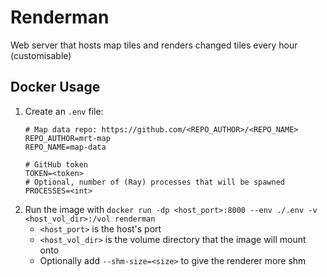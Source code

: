 # Renderman

Web server that hosts map tiles and renders changed tiles every hour (customisable)

## Docker Usage
1. Create an `.env` file:
    ```dotenv
    # Map data repo: https://github.com/<REPO_AUTHOR>/<REPO_NAME>
    REPO_AUTHOR=mrt-map
    REPO_NAME=map-data

    # GitHub token
    TOKEN=<token>
    # Optional, number of (Ray) processes that will be spawned
    PROCESSES=<int>
    ```
2. Run the image with `docker run -dp <host_port>:8000 --env ./.env -v <host_vol_dir>:/vol renderman`
   - `<host_port>` is the host's port
   - `<host_vol_dir>` is the volume directory that the image will mount onto
   - Optionally add `--shm-size=<size>` to give the renderer more shm
